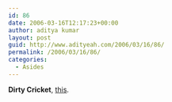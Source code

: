 ```yaml
---
id: 86
date: 2006-03-16T12:17:23+00:00
author: aditya kumar
layout: post
guid: http://www.adityeah.com/2006/03/16/86/
permalink: /2006/03/16/86/
categories:
  - Asides
---
```

**Dirty Cricket**, [this](http://sport.guardian.co.uk/cricket/story/0,,1727817,00.html).